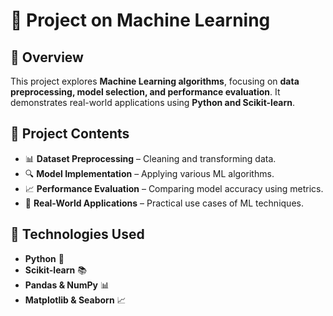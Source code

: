 # 📌 Project on Machine Learning  

## 📜 Overview  
This project explores **Machine Learning algorithms**, focusing on **data preprocessing, model selection, and performance evaluation**. It demonstrates real-world applications using **Python and Scikit-learn**.  

## 📂 Project Contents  
- 📊 **Dataset Preprocessing** – Cleaning and transforming data.  
- 🔍 **Model Implementation** – Applying various ML algorithms.  
- 📈 **Performance Evaluation** – Comparing model accuracy using metrics.  
- 🚀 **Real-World Applications** – Practical use cases of ML techniques.  

## 🔧 Technologies Used  
- **Python** 🐍  
- **Scikit-learn** 📚  
- **Pandas & NumPy** 📊  
- **Matplotlib & Seaborn** 📈  

